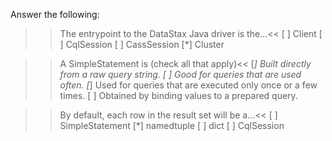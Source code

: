 Answer the following:

>>The entrypoint to the DataStax Java driver is the...<<
[ ] Client
[ ] CqlSession
[ ] CassSession
[*] Cluster

>>A SimpleStatement is (check all that apply)<<
[*] Built directly from a raw query string.
[ ] Good for queries that are used often.
[*] Used for queries that are executed only once or a few times.
[ ] Obtained by binding values to a prepared query.

>>By default, each row in the result set will be a...<<
[ ] SimpleStatement
[*] namedtuple
[ ] dict
[ ] CqlSession
